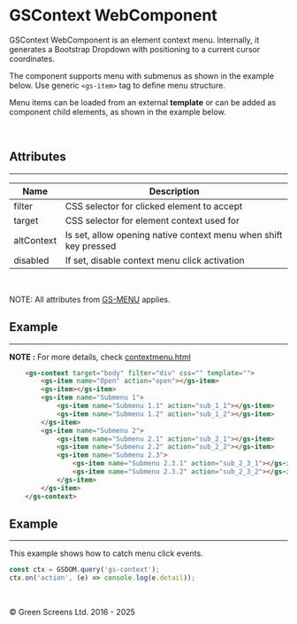 # GSContext WebComponent
 
GSContext WebComponent is an element context menu. Internally, it generates a Bootstrap Dropdown with positioning to a current cursor coordinates.
 
The component supports menu with submenus as shown in the example below. Use generic ```<gs-item>``` tag to define menu structure.
 
Menu items can be loaded from an external **template** or can be added as component child elements, as shown in the example below.
 
 <br>
 
## Attributes
---
 
| Name               | Description                                                       |
|--------------------|-------------------------------------------------------------------|
| filter             | CSS selector for clicked element to accept                        |
| target             | CSS selector for element context used for                         |
| altContext         | Is set, allow opening native context menu when shift key pressed  |
| disabled           | If set, disable context menu click activation                     |

 
<br>

NOTE: All attributes from [GS-MENU](./GSMenu.md) applies.

## Example
---
 
**NOTE :** 
For more details, check [contextmenu.html](../../demos/contextmenu.html)

```html
    <gs-context target="body" filter="div" css="" template="">
        <gs-item name="Open" action="open"></gs-item>
        <gs-item></gs-item>
        <gs-item name="Submenu 1">
            <gs-item name="Submenu 1.1" action="sub_1_1"></gs-item>
            <gs-item name="Submenu 1.2" action="sub_1_2"></gs-item>
        </gs-item>
        <gs-item name="Submenu 2">
            <gs-item name="Submenu 2.1" action="sub_2_1"></gs-item>
            <gs-item name="Submenu 2.2" action="sub_2_2"></gs-item>
            <gs-item name="Submenu 2.3">
                <gs-item name="Submenu 2.3.1" action="sub_2_3_1"></gs-item>
                <gs-item name="Submenu 2.3.2" action="sub_2_3_2"></gs-item>
            </gs-item>              
        </gs-item>        
    </gs-context>
```
 
## Example
---
 
This example shows how to catch menu click events.
 
```JavaScript
const ctx = GSDOM.query('gs-context');
ctx.on('action', (e) => console.log(e.detail));
```

<br>

&copy; Green Screens Ltd. 2016 - 2025
